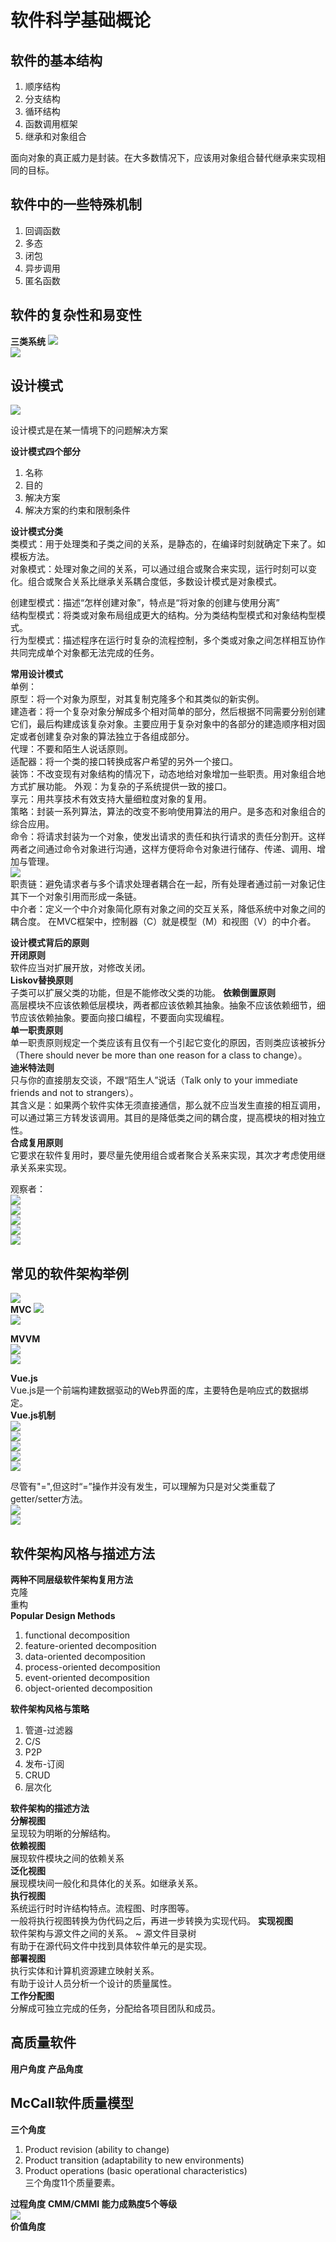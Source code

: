 # 软件科学基础概论  
## 软件的基本结构  
1. 顺序结构
2. 分支结构
3. 循环结构
4. 函数调用框架
5. 继承和对象组合  

面向对象的真正威力是封装。在大多数情况下，应该用对象组合替代继承来实现相同的目标。  

## 软件中的一些特殊机制  
1. 回调函数 
2. 多态 
3. 闭包 
4. 异步调用 
5. 匿名函数  

## 软件的复杂性和易变性
**三类系统**
![](../../attachments/2021-07-17-09-14-36.png)  
![](../../attachments/2021-07-17-09-15-22.png)  

## 设计模式  
![](../../attachments/2021-07-17-09-22-12.png)  

设计模式是在某一情境下的问题解决方案  

**设计模式四个部分**  
1. 名称
2. 目的
3. 解决方案
4. 解决方案的约束和限制条件  

**设计模式分类**  
类模式：用于处理类和子类之间的关系，是静态的，在编译时刻就确定下来了。如模板方法。  
对象模式：处理对象之间的关系，可以通过组合或聚合来实现，运行时刻可以变化。组合或聚合关系比继承关系耦合度低，多数设计模式是对象模式。  

创建型模式：描述“怎样创建对象”，特点是“将对象的创建与使用分离”    
结构型模式：将类或对象布局组成更大的结构。分为类结构型模式和对象结构型模式。  
行为型模式：描述程序在运行时复杂的流程控制，多个类或对象之间怎样相互协作共同完成单个对象都无法完成的任务。 

**常用设计模式**  
单例：  
原型：将一个对象为原型，对其复制克隆多个和其类似的新实例。  
建造者：将一个复杂对象分解成多个相对简单的部分，然后根据不同需要分别创建它们，最后构建成该复杂对象。主要应用于复杂对象中的各部分的建造顺序相对固定或者创建复杂对象的算法独立于各组成部分。  
代理：不要和陌生人说话原则。  
适配器：将一个类的接口转换成客户希望的另外一个接口。  
装饰：不改变现有对象结构的情况下，动态地给对象增加一些职责。用对象组合地方式扩展功能。
外观：为复杂的子系统提供一致的接口。  
享元：用共享技术有效支持大量细粒度对象的复用。  
策略：封装一系列算法，算法的改变不影响使用算法的用户。是多态和对象组合的综合应用。  
命令：将请求封装为一个对象，使发出请求的责任和执行请求的责任分割开。这样两者之间通过命令对象进行沟通，这样方便将命令对象进行储存、传递、调用、增加与管理。  
![](../../attachments/2021-07-17-10-02-30.png)  
职责链：避免请求者与多个请求处理者耦合在一起，所有处理者通过前一对象记住其下一个对象引用而形成一条链。  
中介者：定义一个中介对象简化原有对象之间的交互关系，降低系统中对象之间的耦合度。  在MVC框架中，控制器（C）就是模型（M）和视图（V）的中介者。   

**设计模式背后的原则**   
**开闭原则**  
软件应当对扩展开放，对修改关闭。  
**Liskov替换原则**  
子类可以扩展父类的功能，但是不能修改父类的功能。 
**依赖倒置原则**  
高层模块不应该依赖低层模块，两者都应该依赖其抽象。抽象不应该依赖细节，细节应该依赖抽象。要面向接口编程，不要面向实现编程。   
**单一职责原则**   
单一职责原则规定一个类应该有且仅有一个引起它变化的原因，否则类应该被拆分（There should never be more than one reason for a class to change）。  
**迪米特法则**  
只与你的直接朋友交谈，不跟“陌生人”说话（Talk only to your immediate friends and not to strangers）。  
其含义是：如果两个软件实体无须直接通信，那么就不应当发生直接的相互调用，可以通过第三方转发该调用。其目的是降低类之间的耦合度，提高模块的相对独立性。  
**合成复用原则**  
它要求在软件复用时，要尽量先使用组合或者聚合关系来实现，其次才考虑使用继承关系来实现。 

观察者：  
![](../../attachments/2021-07-17-10-15-33.png)    
![](../../attachments/2021-07-17-10-17-04.png)  
![](../../attachments/2021-07-17-10-17-15.png)  
![](../../attachments/2021-07-17-10-17-23.png)  
![](../../attachments/2021-07-17-10-17-29.png)  

## 常见的软件架构举例  

![](../../attachments/2021-07-17-10-22-45.png)  
**MVC**
![](../../attachments/2021-07-17-10-24-26.png)  
![](../../attachments/2021-07-17-10-27-22.png)  

**MVVM**   
![](../../attachments/2021-07-17-10-29-56.png)  
![](../../attachments/2021-07-17-10-30-08.png)  

**Vue.js**  
Vue.js是一个前端构建数据驱动的Web界面的库，主要特色是响应式的数据绑定。  
**Vue.js机制**  
![](../../attachments/2021-07-19-13-59-33.png)  
![](../../attachments/2021-07-19-13-59-56.png)  
![](../../attachments/2021-07-19-14-00-12.png)  
![](../../attachments/2021-07-19-14-00-37.png)  
![](../../attachments/2021-07-19-14-00-59.png)  

尽管有"=",但这时“=”操作并没有发生，可以理解为只是对父类重载了getter/setter方法。  
![](../../attachments/2021-07-19-14-02-59.png)  
![](../../attachments/2021-07-19-14-03-26.png)  



## 软件架构风格与描述方法   
**两种不同层级软件架构复用方法**  
克隆  
重构  
**Popular Design Methods**  
1. functional decomposition  
2. feature-oriented decomposition  
3. data-oriented decomposition  
4. process-oriented decomposition  
5. event-oriented decomposition  
6. object-oriented decomposition  

**软件架构风格与策略**  
1. 管道-过滤器  
2. C/S  
3. P2P
4. 发布-订阅  
5. CRUD  
6. 层次化  

**软件架构的描述方法**  
**分解视图**  
呈现较为明晰的分解结构。  
**依赖视图**  
展现软件模块之间的依赖关系  
**泛化视图**  
展现模块间一般化和具体化的关系。如继承关系。  
**执行视图**  
系统运行时时许结构特点。流程图、时序图等。  
一般将执行视图转换为伪代码之后，再进一步转换为实现代码。
**实现视图**  
软件架构与源文件之间的关系。  ~ 源文件目录树  
有助于在源代码文件中找到具体软件单元的是实现。  
**部署视图**  
执行实体和计算机资源建立映射关系。  
有助于设计人员分析一个设计的质量属性。  
**工作分配图**  
分解成可独立完成的任务，分配给各项目团队和成员。  

## 高质量软件  
**用户角度**
**产品角度**   

## McCall软件质量模型 
**三个角度**
1. Product revision (ability to change)
2. Product transition (adaptability to new environments)  
3. Product operations (basic operational characteristics)   
三个角度11个质量要素。  

**过程角度** 
**CMM/CMMI 能力成熟度5个等级**  
![](../../attachments/2021-07-17-10-57-08.png)  
**价值角度**  
